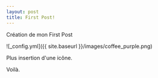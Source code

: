 ```yaml
---
layout: post
title: First Post!
---
```


Création de mon First Post



![_config.yml]({{ site.baseurl }}/images/coffee_purple.png)

Plus insertion d'une icône.

Voilà.

